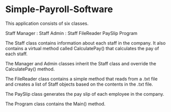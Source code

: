 # Simple-Payroll-Software

This application consists of six classes.

Staff
Manager : Staff
Admin : Staff
FileReader
PaySlip
Program

The Staff class contains information about each staff in the company. It
also contains a virtual method called CalculatePay() that calculates the
pay of each staff.

The Manager and Admin classes inherit the Staff class and override the
CalculatePay() method.

The FileReader class contains a simple method that reads from a .txt file
and creates a list of Staff objects based on the contents in the .txt file.

The PaySlip class generates the pay slip of each employee in the company.

The Program class contains the Main() method.
